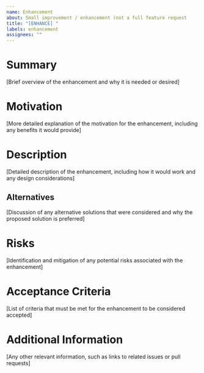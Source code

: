 ```yaml
---
name: Enhancement
about: Small improvement / enhancement (not a full feature request
title: "[ENHANCE] "
labels: enhancement
assignees: ""
---
```


# Summary

[Brief overview of the enhancement and why it is needed or desired]

# Motivation

[More detailed explanation of the motivation for the enhancement, including any benefits it would provide]

# Description

[Detailed description of the enhancement, including how it would work and any design considerations]

## Alternatives

[Discussion of any alternative solutions that were considered and why the proposed solution is preferred]

# Risks

[Identification and mitigation of any potential risks associated with the enhancement]

# Acceptance Criteria

[List of criteria that must be met for the enhancement to be considered accepted]

# Additional Information

[Any other relevant information, such as links to related issues or pull requests]
